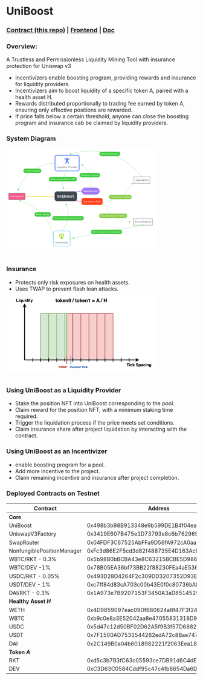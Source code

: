 # UniBoost

### [Contract (this repo)](https://github.com/ETH-Taipei-UniBoost/UniBoost) | [Frontend](https://github.com/ETH-Taipei-UniBoost/React-UniBoost) | [Doc](https://github.com/ETH-Taipei-UniBoost/Doc)

### Overview:

A Trustless and Permissionless Liquidity Mining Tool with insurance protection for Uniswap v3

-   Incentivizers enable boosting program, providing rewards and insurance for liquidity providers.
-   Incentivizers aim to boost liquidity of a specific token A,
    paired with a health asset H.
-   Rewards distributed proportionally to trading fee earned by
    token A, ensuring only effective positions are rewarded.
-   If price falls below a certain threshold, anyone can close the boosting program and insurance cab be claimed by liquidity providers.

### System Diagram

<img src='.imgs/system.png' width=400>
<br><br>

### Insurance

-   Protects only risk exposures on health assets.
-   Uses TWAP to prevent flash loan attacks.

<img src='.imgs/insurance.png' width=400>
<br><br>

### Using UniBoost as a Liquidity Provider

-   Stake the position NFT into UniBoost corresponding to the
    pool.
-   Claim reward for the position NFT, with a minimum staking
    time required.
-   Trigger the liquidation process if the price meets set conditions.
-   Claim insurance share after project liquidation by interacting
    with the contract.

### Using UniBoost as an Incentivizer

-   enable boosting program for a pool.
-   Add more incentive to the project.
-   Claim remaining incentive and insurance after project
    completion.

### Deployed Contracts on Testnet

| Contract                   | Address                                    |
| -------------------------- | ------------------------------------------ |
| **Core**                   |                                            |
| UniBoost                   | 0x498b3b98B913348e9b599DE1B4f04ea92e62383F |
| UniswapV3Factory           | 0x3419E607B475e1D73793e8c6b762969F808f2Cc2 |
| SwapRouter                 | 0x04FDF3C67525AbFFa9D56fA972cA0aa79c1b0455 |
| NonfungiblePositionManager | 0xFc3d86E2F5cd3d82f488735E4D163AcE5Cfaa3e3 |
| WBTC/RKT - 0.3%            | 0x5b98B0bBCBA43e8C63215BCBE5D98638eAe7cC8c |
| WBTC/DEV -1%               | 0x78B05EA36bf73BB22f88230FEa4aE536417D7Ee1 |
| USDC/RKT - 0.05%           | 0x493D28D4264F2c309DD3207352D93E4dd4977c43 |
| USDT/DEV - 1%              | 0xc7ff84d83cA703c00b43E0f0c80736bAE2a92D7e |
| DAI/RKT - 0.3%             | 0x1A973e7B9207153F3450A3aD85145294c345738d |
| **Healthy Asset** _**H**_  |                                            |
| WETH                       | 0x4D9859097eac09DfB80624a8f47F3f24382CEf49 |
| WBTC                       | 0xb9c0e8a3E52042aa8e47055831318D9346153d7B |
| USDC                       | 0x5d47c12d50BF02D62A5f9B3f57D6882e517514CC |
| USDT                       | 0x7F1500AD7531544262edA72c8Bae7471723d5c24 |
| DAI                        | 0x2C149B0a04b6018982221f2063Eea1838a3dD0a6 |
| **Token** _**A**_          |                                            |
| RKT                        | 0xd5c3b7B3fC63c05593ce7DB91d6C4dE776a208eB |
| DEV                        | 0xC3D63C0584Cddf95c47c4fb8654Da6D11060CEBc |
